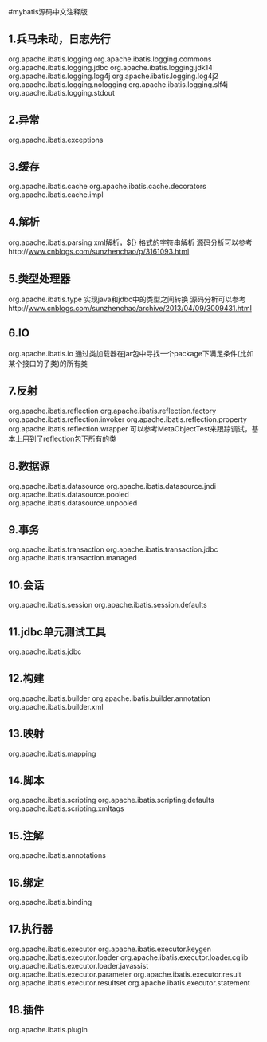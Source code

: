 ﻿#mybatis源码中文注释版

1.兵马未动，日志先行
--------------------
org.apache.ibatis.logging
org.apache.ibatis.logging.commons
org.apache.ibatis.logging.jdbc
org.apache.ibatis.logging.jdk14
org.apache.ibatis.logging.log4j
org.apache.ibatis.logging.log4j2
org.apache.ibatis.logging.nologging
org.apache.ibatis.logging.slf4j
org.apache.ibatis.logging.stdout

2.异常
--------------------
org.apache.ibatis.exceptions

3.缓存
--------------------
org.apache.ibatis.cache
org.apache.ibatis.cache.decorators
org.apache.ibatis.cache.impl

4.解析
--------------------
org.apache.ibatis.parsing
xml解析，${} 格式的字符串解析
源码分析可以参考http://www.cnblogs.com/sunzhenchao/p/3161093.html

5.类型处理器
--------------------
org.apache.ibatis.type
实现java和jdbc中的类型之间转换
源码分析可以参考http://www.cnblogs.com/sunzhenchao/archive/2013/04/09/3009431.html

6.IO
--------------------
org.apache.ibatis.io
通过类加载器在jar包中寻找一个package下满足条件(比如某个接口的子类)的所有类

7.反射
--------------------
org.apache.ibatis.reflection
org.apache.ibatis.reflection.factory
org.apache.ibatis.reflection.invoker
org.apache.ibatis.reflection.property
org.apache.ibatis.reflection.wrapper
可以参考MetaObjectTest来跟踪调试，基本上用到了reflection包下所有的类

8.数据源
--------------------
org.apache.ibatis.datasource
org.apache.ibatis.datasource.jndi
org.apache.ibatis.datasource.pooled
org.apache.ibatis.datasource.unpooled

9.事务
--------------------
org.apache.ibatis.transaction
org.apache.ibatis.transaction.jdbc
org.apache.ibatis.transaction.managed

10.会话
--------------------
org.apache.ibatis.session
org.apache.ibatis.session.defaults

11.jdbc单元测试工具
--------------------
org.apache.ibatis.jdbc

12.构建
--------------------
org.apache.ibatis.builder
org.apache.ibatis.builder.annotation
org.apache.ibatis.builder.xml

13.映射
--------------------
org.apache.ibatis.mapping

14.脚本
--------------------
org.apache.ibatis.scripting
org.apache.ibatis.scripting.defaults
org.apache.ibatis.scripting.xmltags

15.注解
--------------------
org.apache.ibatis.annotations

16.绑定
--------------------
org.apache.ibatis.binding

17.执行器
--------------------
org.apache.ibatis.executor
org.apache.ibatis.executor.keygen
org.apache.ibatis.executor.loader
org.apache.ibatis.executor.loader.cglib
org.apache.ibatis.executor.loader.javassist
org.apache.ibatis.executor.parameter
org.apache.ibatis.executor.result
org.apache.ibatis.executor.resultset
org.apache.ibatis.executor.statement

18.插件
--------------------
org.apache.ibatis.plugin
